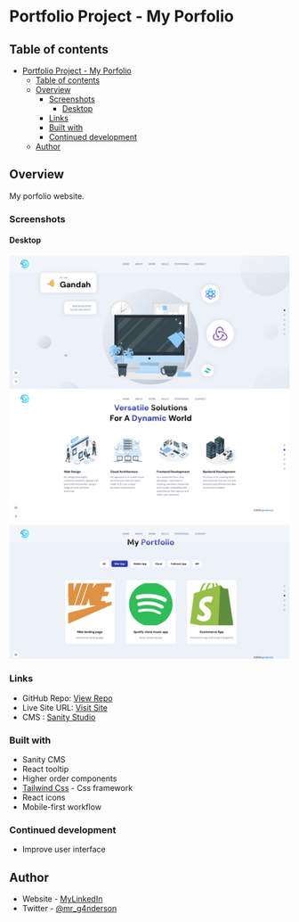 # Portfolio Project - My Porfolio

## Table of contents

- [Portfolio Project - My Porfolio](#portfolio-project---my-porfolio)
  - [Table of contents](#table-of-contents)
  - [Overview](#overview)
    - [Screenshots](#screenshots)
      - [Desktop](#desktop)
    - [Links](#links)
    - [Built with](#built-with)
    - [Continued development](#continued-development)
  - [Author](#author)

## Overview

My porfolio website.

### Screenshots

#### Desktop

![Desktop](./react_frontend/screenshots/S_1.png)
![Desktop](./react_frontend/screenshots/S_2.png)
![Desktop](./react_frontend/screenshots/S_3.png)



### Links

- GitHub Repo: [View Repo](https://github.com/Gandah/my-porfolio-site.git)
- Live Site URL: [Visit Site](https://gandah-porfolio.vercel.app/)
- CMS : [Sanity Studio](https://gandah-portfolio.sanity.studio/)

### Built with

- Sanity CMS
- React tooltip
- Higher order components
- [Tailwind Css](https://tailwindcss.com/) - Css framework
- React icons
- Mobile-first workflow

### Continued development

- Improve user interface

## Author

- Website - [MyLinkedIn](https://www.linkedin.com/in/gandahkelvin)
- Twitter - [@mr_g4nderson](https://twitter.com/mr_g4nderson?t=A5NobjZab2sVEdh3Zq9s0A&s=09)
